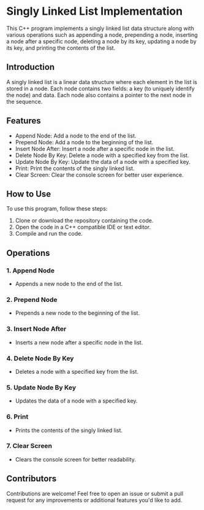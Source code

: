 # Singly Linked List Implementation

This C++ program implements a singly linked list data structure along with various operations such as appending a node, prepending a node, inserting a node after a specific node, deleting a node by its key, updating a node by its key, and printing the contents of the list.

## Introduction

A singly linked list is a linear data structure where each element in the list is stored in a node. Each node contains two fields: a key (to uniquely identify the node) and data. Each node also contains a pointer to the next node in the sequence.

## Features

- Append Node: Add a node to the end of the list.
- Prepend Node: Add a node to the beginning of the list.
- Insert Node After: Insert a node after a specific node in the list.
- Delete Node By Key: Delete a node with a specified key from the list.
- Update Node By Key: Update the data of a node with a specified key.
- Print: Print the contents of the singly linked list.
- Clear Screen: Clear the console screen for better user experience.

## How to Use

To use this program, follow these steps:

1. Clone or download the repository containing the code.
2. Open the code in a C++ compatible IDE or text editor.
3. Compile and run the code.

## Operations

### 1. Append Node
   - Appends a new node to the end of the list.

### 2. Prepend Node
   - Prepends a new node to the beginning of the list.

### 3. Insert Node After
   - Inserts a new node after a specific node in the list.

### 4. Delete Node By Key
   - Deletes a node with a specified key from the list.

### 5. Update Node By Key
   - Updates the data of a node with a specified key.

### 6. Print
   - Prints the contents of the singly linked list.

### 7. Clear Screen
   - Clears the console screen for better readability.

## Contributors

Contributions are welcome! Feel free to open an issue or submit a pull request for any improvements or additional features you'd like to add.
